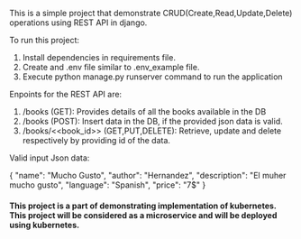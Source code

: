 This is a simple project that demonstrate CRUD(Create,Read,Update,Delete) operations using REST API in django.

To run this project:
1) Install dependencies in requirements file.
2) Create and .env file similar to .env_example file.
3) Execute python manage.py runserver command to run the application

Enpoints for the REST API are:
1) /books (GET): Provides details of all the books available in the DB
2) /books (POST): Insert data in the DB, if the provided json data is valid.
2) /books/<<book_id>> (GET,PUT,DELETE): Retrieve, update and delete respectively by providing id of the data.

Valid input Json data:

{
    "name": "Mucho Gusto",
    "author": "Hernandez",
    "description": "El muher mucho gusto",
    "language": "Spanish",
    "price": "7$"
}

#### This project is a part of demonstrating implementation of kubernetes. This project will be considered as a microservice and will be deployed using kubernetes.
